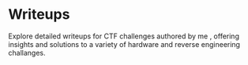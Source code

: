 # Writeups
Explore detailed writeups for CTF challenges authored by me , offering insights and solutions to a variety of hardware and reverse engineering challanges.
